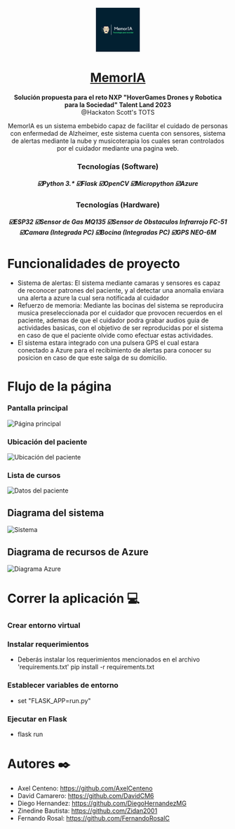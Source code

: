 <p align="center">
  <img alt="MemorIA Logo" src="https://github.com/AxelCenteno/Hackathon2023/blob/main/Logo.png" width=100  >
</p>
<h1 align="center">
  <a href="#">
    MemorIA
  </a>
</h1>

<p align="center">
  <strong>Solución propuesta para el reto NXP "HoverGames Drones y Robotica para la Sociedad" Talent Land 2023</strong><br>
  @Hackaton Scott's TOTS
</p>

<p align="center">
  MemorIA es un sistema embebido capaz de facilitar el cuidado de personas con enfermedad de Alzheimer, este sistema cuenta con sensores, sistema de alertas mediante la nube y musicoterapia los cuales seran controlados por el cuidador mediante una pagina web. 
</p>  

<h3 align="center">
      <strong>Tecnologías (Software)</strong>
  
  <h5 align="center">
    ☑️Python 3.*
    ☑️Flask
    ☑️OpenCV
    ☑️Micropython
    ☑️Azure
  </h4>
</h3>

<h3 align="center">
      <strong>Tecnologías (Hardware)</strong>
  
  <h5 align="center">
    ☑️ESP32
    ☑️Sensor de Gas MQ135
    ☑️Sensor de Obstaculos Infrarrojo FC-51
    ☑️Camara (Integrada PC)
    ☑️Bocina (Integradas PC)
    ☑️GPS NEO-6M
  </h4>
</h3>
  
  
# Funcionalidades de proyecto
- Sistema de alertas: El sistema mediante camaras y sensores es capaz de reconocer patrones del paciente, y   al detectar una anomalia enviara una alerta a azure la cual sera notificada al cuidador
- Refuerzo de memoria: Mediante las bocinas del sistema se reproducira musica preseleccionada por el cuidador que provocen recuerdos en el paciente, ademas de que el cuidador podra grabar audios guia de actividades basicas, con el objetivo de ser reproducidas por el sistema en caso de que el paciente olvide como efectuar estas actividades.
- El sistema estara integrado con una pulsera GPS el cual estara conectado a Azure para el recibimiento de alertas para conocer su posicion en caso de que este salga de su domicilio.

# Flujo de la página

### Pantalla principal
![Página principal](https://user-images.githubusercontent.com/76974066/231741782-b48be752-bac5-4d34-9769-d3a0b0a4f828.jpeg)

### Ubicación del paciente
![Ubicación del paciente](https://user-images.githubusercontent.com/76974066/231741229-9a7d208d-c621-4c63-9ed7-321ed825410b.jpeg)


### Lista de cursos
![Datos del paciente](https://user-images.githubusercontent.com/76974066/231741761-1e42ec78-e5e8-44f0-9edb-9e24c1a77af3.jpeg)

## Diagrama del sistema
![Sistema](https://user-images.githubusercontent.com/76974066/231743054-e17c661d-98c2-4771-8c56-cd5e8d697dd5.jpeg)

## Diagrama de recursos de Azure
![Diagrama Azure](https://user-images.githubusercontent.com/76974066/231742372-f8c8702f-41ca-454b-8c7a-829e87dd5fac.PNG)


# Correr la aplicación 💻

### Crear entorno virtual

### Instalar requerimientos

  - Deberás instalar los requerimientos mencionados en el archivo 'requirements.txt'
pip install -r requirements.txt

### Establecer variables de entorno
  - set "FLASK_APP=run.py"

### Ejecutar en Flask
  - flask run

# Autores ✒️
- Axel Centeno: https://github.com/AxelCenteno
- David Camarero: https://github.com/DavidCM6
- Diego Hernandez: https://github.com/DiegoHernandezMG
- Zinedine Bautista: https://github.com/Zidan2001
- Fernando Rosal: https://github.com/FernandoRosalC
